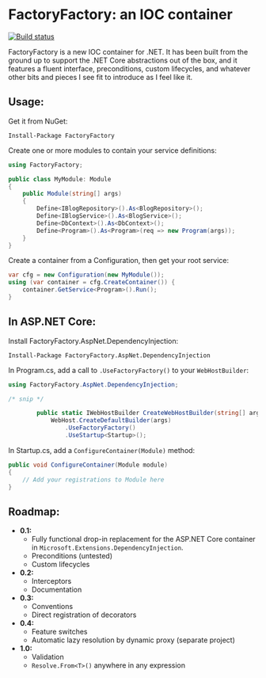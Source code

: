FactoryFactory: an IOC container
================================

[![Build status](https://ci.appveyor.com/api/projects/status/rrgswl1ta25twbsh?svg=true)](https://ci.appveyor.com/project/jammycakes/factoryfactory)


FactoryFactory is a new IOC container for .NET. It has been built from the
ground up to support the .NET Core abstractions out of the box, and it features
a fluent interface, preconditions, custom lifecycles, and whatever other bits
and pieces I see fit to introduce as I feel like it.

Usage:
------
Get it from NuGet:

```
Install-Package FactoryFactory
```

Create one or more modules to contain your service definitions:

```c#
using FactoryFactory;

public class MyModule: Module
{
    public Module(string[] args)
    {
        Define<IBlogRepository>().As<BlogRepository>();
        Define<IBlogService>().As<BlogService>();
        Define<DbContext>().As<DbContext>();
        Define<Program>().As<Program>(req => new Program(args));
    }
} 
```

Create a container from a Configuration, then get your root service:

```c#
var cfg = new Configuration(new MyModule());
using (var container = cfg.CreateContainer()) {
    container.GetService<Program>().Run();
}
```

## In ASP.NET Core:

Install FactoryFactory.AspNet.DependencyInjection:

```
Install-Package FactoryFactory.AspNet.DependencyInjection
```

In Program.cs, add a call to `.UseFactoryFactory()` to your `WebHostBuilder`:

```c#
using FactoryFactory.AspNet.DependencyInjection;

/* snip */

        public static IWebHostBuilder CreateWebHostBuilder(string[] args) =>
            WebHost.CreateDefaultBuilder(args)
                .UseFactoryFactory()
                .UseStartup<Startup>();
```

In Startup.cs, add a `ConfigureContainer(Module)` method:

```c#
public void ConfigureContainer(Module module)
{
    // Add your registrations to Module here
}
```

## Roadmap:

 * **0.1:**
   * Fully functional drop-in replacement for the ASP.NET Core container in
     `Microsoft.Extensions.DependencyInjection`.
   * Preconditions (untested)
   * Custom lifecycles
 * **0.2:**
   * Interceptors
   * Documentation
 * **0.3:**
   * Conventions
   * Direct registration of decorators
 * **0.4:**
   * Feature switches
   * Automatic lazy resolution by dynamic proxy (separate project)
 * **1.0:**
   * Validation
   * `Resolve.From<T>()` anywhere in any expression